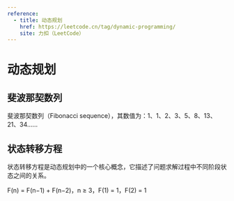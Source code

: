 ```yaml
---
reference:
  - title: 动态规划
    href: https://leetcode.cn/tag/dynamic-programming/
    site: 力扣（LeetCode）
---
```


# 动态规划

## 斐波那契数列

斐波那契数列（Fibonacci sequence），其数值为：1、1、2、3、5、8、13、21、34……

## 状态转移方程

状态转移方程是动态规划中的一个核心概念，它描述了问题求解过程中不同阶段状态之间的关系。

<div class="formula">
F(n) = F(n−1) + F(n−2)，n ≥ 3，F(1) = 1，F(2) = 1
</div>
